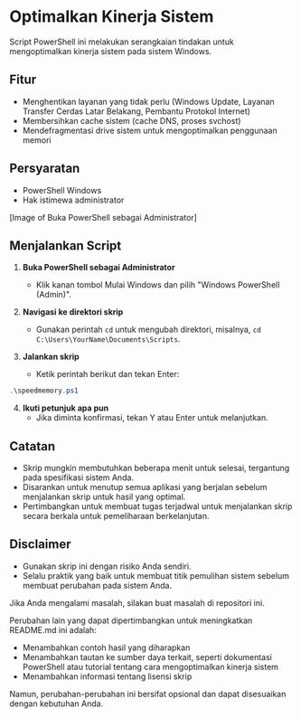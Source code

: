 # Optimalkan Kinerja Sistem

Script PowerShell ini melakukan serangkaian tindakan untuk mengoptimalkan kinerja sistem pada sistem Windows.

## Fitur

* Menghentikan layanan yang tidak perlu (Windows Update, Layanan Transfer Cerdas Latar Belakang, Pembantu Protokol Internet)
* Membersihkan cache sistem (cache DNS, proses svchost)
* Mendefragmentasi drive sistem untuk mengoptimalkan penggunaan memori

## Persyaratan

* PowerShell Windows
* Hak istimewa administrator

[Image of Buka PowerShell sebagai Administrator]

## Menjalankan Script

1. **Buka PowerShell sebagai Administrator**
    * Klik kanan tombol Mulai Windows dan pilih "Windows PowerShell (Admin)".

2. **Navigasi ke direktori skrip**
    * Gunakan perintah `cd` untuk mengubah direktori, misalnya, `cd C:\Users\YourName\Documents\Scripts`.

3. **Jalankan skrip**
    * Ketik perintah berikut dan tekan Enter:

```powershell
.\speedmemory.ps1
```

4. **Ikuti petunjuk apa pun**
    * Jika diminta konfirmasi, tekan Y atau Enter untuk melanjutkan.

## Catatan

* Skrip mungkin membutuhkan beberapa menit untuk selesai, tergantung pada spesifikasi sistem Anda.
* Disarankan untuk menutup semua aplikasi yang berjalan sebelum menjalankan skrip untuk hasil yang optimal.
* Pertimbangkan untuk membuat tugas terjadwal untuk menjalankan skrip secara berkala untuk pemeliharaan berkelanjutan.

## Disclaimer

* Gunakan skrip ini dengan risiko Anda sendiri.
* Selalu praktik yang baik untuk membuat titik pemulihan sistem sebelum membuat perubahan pada sistem Anda.

Jika Anda mengalami masalah, silakan buat masalah di repositori ini.


Perubahan lain yang dapat dipertimbangkan untuk meningkatkan README.md ini adalah:

* Menambahkan contoh hasil yang diharapkan
* Menambahkan tautan ke sumber daya terkait, seperti dokumentasi PowerShell atau tutorial tentang cara mengoptimalkan kinerja sistem
* Menambahkan informasi tentang lisensi skrip

Namun, perubahan-perubahan ini bersifat opsional dan dapat disesuaikan dengan kebutuhan Anda.

